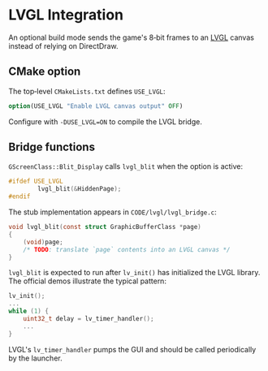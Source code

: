 # LVGL Integration

An optional build mode sends the game's 8‑bit frames to an [LVGL](https://lvgl.io) canvas instead of relying on DirectDraw.

## CMake option

The top‑level `CMakeLists.txt` defines `USE_LVGL`:

```cmake
option(USE_LVGL "Enable LVGL canvas output" OFF)
```

Configure with `-DUSE_LVGL=ON` to compile the LVGL bridge.

## Bridge functions

`GScreenClass::Blit_Display` calls `lvgl_blit` when the option is active:

```cpp
#ifdef USE_LVGL
        lvgl_blit(&HiddenPage);
#endif
```

The stub implementation appears in `CODE/lvgl/lvgl_bridge.c`:

```c
void lvgl_blit(const struct GraphicBufferClass *page)
{
    (void)page;
    /* TODO: translate `page` contents into an LVGL canvas */
}
```

`lvgl_blit` is expected to run after `lv_init()` has initialized the LVGL library. The official demos illustrate the typical pattern:

```c
lv_init();
...
while (1) {
    uint32_t delay = lv_timer_handler();
    ...
}
```

LVGL's `lv_timer_handler` pumps the GUI and should be called periodically by the launcher.
